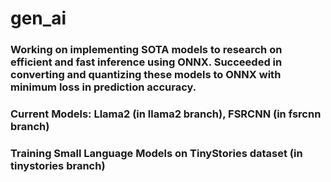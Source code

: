 # gen_ai

### Working on implementing SOTA models to research on efficient and fast inference using ONNX. Succeeded in converting and quantizing these models to ONNX with minimum loss in prediction accuracy.

### Current Models: Llama2 (in llama2 branch), FSRCNN (in fsrcnn branch)

### Training Small Language Models on TinyStories dataset (in tinystories branch)
